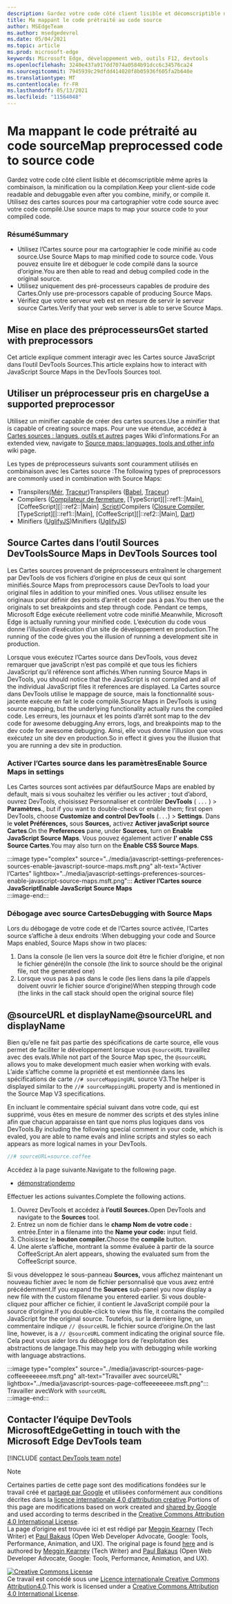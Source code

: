 ```yaml
---
description: Gardez votre code côté client lisible et décomscriptible même après la combinaison, la minification ou la compilation.
title: Ma mappant le code prétraité au code source
author: MSEdgeTeam
ms.author: msedgedevrel
ms.date: 05/04/2021
ms.topic: article
ms.prod: microsoft-edge
keywords: Microsoft Edge, développement web, outils F12, devtools
ms.openlocfilehash: 3240e437a917dd7074a0584b91dcc6c34576ca24
ms.sourcegitcommit: 7945939c29dfdd414020f8b05936f605fa2b640e
ms.translationtype: MT
ms.contentlocale: fr-FR
ms.lasthandoff: 05/13/2021
ms.locfileid: "11564048"
---
```

<!-- Copyright Meggin Kearney and Paul Bakaus

   Licensed under the Apache License, Version 2.0 (the "License");
   you may not use this file except in compliance with the License.
   You may obtain a copy of the License at

       https://www.apache.org/licenses/LICENSE-2.0

   Unless required by applicable law or agreed to in writing, software
   distributed under the License is distributed on an "AS IS" BASIS,
   WITHOUT WARRANTIES OR CONDITIONS OF ANY KIND, either express or implied.
   See the License for the specific language governing permissions and
   limitations under the License.  -->  
# <a name="map-preprocessed-code-to-source-code"></a><span data-ttu-id="cd111-104">Ma mappant le code prétraité au code source</span><span class="sxs-lookup"><span data-stu-id="cd111-104">Map preprocessed code to source code</span></span>  

<span data-ttu-id="cd111-105">Gardez votre code côté client lisible et décomscriptible même après la combinaison, la minification ou la compilation.</span><span class="sxs-lookup"><span data-stu-id="cd111-105">Keep your client-side code readable and debuggable even after you combine, minify, or compile it.</span></span>  <span data-ttu-id="cd111-106">Utilisez des cartes sources pour ma cartographier votre code source avec votre code compilé.</span><span class="sxs-lookup"><span data-stu-id="cd111-106">Use source maps to map your source code to your compiled code.</span></span>  

### <a name="summary"></a><span data-ttu-id="cd111-107">Résumé</span><span class="sxs-lookup"><span data-stu-id="cd111-107">Summary</span></span>  

*   <span data-ttu-id="cd111-108">Utilisez l’Cartes source pour ma cartographier le code minifié au code source.</span><span class="sxs-lookup"><span data-stu-id="cd111-108">Use Source Maps to map minified code to source code.</span></span>  <span data-ttu-id="cd111-109">Vous pouvez ensuite lire et déboguer le code compilé dans la source d’origine.</span><span class="sxs-lookup"><span data-stu-id="cd111-109">You are then able to read and debug compiled code in the original source.</span></span>  
*   <span data-ttu-id="cd111-110">Utilisez uniquement des pré-processeurs capables de produire des Cartes.</span><span class="sxs-lookup"><span data-stu-id="cd111-110">Only use pre-processors capable of producing Source Maps.</span></span>  
*   <span data-ttu-id="cd111-111">Vérifiez que votre serveur web est en mesure de servir le serveur source Cartes.</span><span class="sxs-lookup"><span data-stu-id="cd111-111">Verify that your web server is able to serve Source Maps.</span></span>  
    
<!--todo: add link to preprocessors capable of producing Source Maps when section is available -->  
<!--[]: /web/tools/setup/setup-preprocessors?#supported_preprocessors ""  -->  

## <a name="get-started-with-preprocessors"></a><span data-ttu-id="cd111-112">Mise en place des préprocesseurs</span><span class="sxs-lookup"><span data-stu-id="cd111-112">Get started with preprocessors</span></span>  

<span data-ttu-id="cd111-113">Cet article explique comment interagir avec les Cartes source JavaScript dans l’outil DevTools Sources.</span><span class="sxs-lookup"><span data-stu-id="cd111-113">This article explains how to interact with JavaScript Source Maps in the DevTools Sources tool.</span></span>  <!--For a first overview of what preprocessors are, how each may help, and how Source Maps work; navigate to Set Up CSS & JS Preprocessors.  -->  

<!--todo: add link to Set Up CSS & JS Preprocessors when section is available -->  
<!--[]: /web/tools/setup/setup-preprocessors#debugging-and-editing-preprocessed-content ""  -->  

## <a name="use-a-supported-preprocessor"></a><span data-ttu-id="cd111-114">Utiliser un préprocesseur pris en charge</span><span class="sxs-lookup"><span data-stu-id="cd111-114">Use a supported preprocessor</span></span>  

<span data-ttu-id="cd111-115">Utilisez un minifier capable de créer des cartes sources.</span><span class="sxs-lookup"><span data-stu-id="cd111-115">Use a minifier that is capable of creating source maps.</span></span>  <!--For the most popular options, navigate to preprocessor support section.  -->  <span data-ttu-id="cd111-116">Pour une vue étendue, accédez à [Cartes sources : langues, outils et autres][GitHubWikiSourceMapsLanguagesTools] pages Wiki d’informations.</span><span class="sxs-lookup"><span data-stu-id="cd111-116">For an extended view, navigate to [Source maps: languages, tools and other info][GitHubWikiSourceMapsLanguagesTools] wiki page.</span></span>  

<!--todo: add link to display the preprocessor support section when section is available -->  
<!--[]: /web/tools/setup/setup-preprocessors?#supported_preprocessors ""  -->  

<span data-ttu-id="cd111-117">Les types de préprocesseurs suivants sont couramment utilisés en combinaison avec les Cartes source :</span><span class="sxs-lookup"><span data-stu-id="cd111-117">The following types of preprocessors are commonly used in combination with Source Maps:</span></span>  

*   <span data-ttu-id="cd111-118">Transpilers[\(Mér,][BabelJS] [Traceur][GitHubWikiGoogleTraceurCompiler]\)</span><span class="sxs-lookup"><span data-stu-id="cd111-118">Transpilers \([Babel][BabelJS], [Traceur][GitHubWikiGoogleTraceurCompiler]\)</span></span>  
*   <span data-ttu-id="cd111-119">Compilers \([Compilateur de fermeture,][GitHubGoogleClosureCompiler] [TypeScript][|::ref1::|Main], [CoffeeScript][|::ref2::|Main] [,Script][DartMain]\)</span><span class="sxs-lookup"><span data-stu-id="cd111-119">Compilers \([Closure Compiler][GitHubGoogleClosureCompiler], [TypeScript][|::ref1::|Main], [CoffeeScript][|::ref2::|Main], [Dart][DartMain]\)</span></span>  
*   <span data-ttu-id="cd111-120">Minifiers \([UglifyJS][GitHubMishooUglifyJS]\)</span><span class="sxs-lookup"><span data-stu-id="cd111-120">Minifiers \([UglifyJS][GitHubMishooUglifyJS]\)</span></span>  
    
## <a name="source-maps-in-devtools-sources-tool"></a><span data-ttu-id="cd111-121">Source Cartes dans l’outil Sources DevTools</span><span class="sxs-lookup"><span data-stu-id="cd111-121">Source Maps in DevTools Sources tool</span></span>  

<span data-ttu-id="cd111-122">Les Cartes sources provenant de préprocesseurs entraînent le chargement par DevTools de vos fichiers d’origine en plus de ceux qui sont minifiés.</span><span class="sxs-lookup"><span data-stu-id="cd111-122">Source Maps from preprocessors cause DevTools to load your original files in addition to your minified ones.</span></span>  <span data-ttu-id="cd111-123">Vous utilisez ensuite les originaux pour définir des points d’arrêt et coder pas à pas.</span><span class="sxs-lookup"><span data-stu-id="cd111-123">You then use the originals to set breakpoints and step through code.</span></span>  <span data-ttu-id="cd111-124">Pendant ce temps, Microsoft Edge exécute réellement votre code minifié.</span><span class="sxs-lookup"><span data-stu-id="cd111-124">Meanwhile, Microsoft Edge is actually running your minified code.</span></span>  <span data-ttu-id="cd111-125">L’exécution du code vous donne l’illusion d’exécution d’un site de développement en production.</span><span class="sxs-lookup"><span data-stu-id="cd111-125">The running of the code gives you the illusion of running a development site in production.</span></span>  

<span data-ttu-id="cd111-126">Lorsque vous exécutez l’Cartes source dans DevTools, vous devez remarquer que javaScript n’est pas compilé et que tous les fichiers JavaScript qu’il référence sont affichés.</span><span class="sxs-lookup"><span data-stu-id="cd111-126">When running Source Maps in DevTools, you should notice that the JavaScript is not compiled and all of the individual JavaScript files it references are displayed.</span></span>  <span data-ttu-id="cd111-127">La Cartes source dans DevTools utilise le mappage de source, mais la fonctionnalité sous-jacente exécute en fait le code compilé.</span><span class="sxs-lookup"><span data-stu-id="cd111-127">Source Maps in DevTools is using source mapping, but the underlying functionality actually runs the compiled code.</span></span>  <span data-ttu-id="cd111-128">Les erreurs, les journaux et les points d’arrêt sont map to the dev code for awesome debugging.</span><span class="sxs-lookup"><span data-stu-id="cd111-128">Any errors, logs, and breakpoints map to the dev code for awesome debugging.</span></span>  <span data-ttu-id="cd111-129">Ainsi, elle vous donne l’illusion que vous exécutez un site dev en production.</span><span class="sxs-lookup"><span data-stu-id="cd111-129">So in effect it gives you the illusion that you are running a dev site in production.</span></span>  

### <a name="enable-source-maps-in-settings"></a><span data-ttu-id="cd111-130">Activer l’Cartes source dans les paramètres</span><span class="sxs-lookup"><span data-stu-id="cd111-130">Enable Source Maps in settings</span></span>  

<span data-ttu-id="cd111-131">Les Cartes sources sont activées par défaut</span><span class="sxs-lookup"><span data-stu-id="cd111-131">Source Maps are enabled by default</span></span><!-- \(as of Microsoft Edge 39\)--><span data-ttu-id="cd111-132">, mais si vous souhaitez les vérifier ou les activer ; tout d’abord, ouvrez DevTools, choisissez Personnaliser et contrôler **DevTools** \( `...` \) > **Paramètres**.</span><span class="sxs-lookup"><span data-stu-id="cd111-132">, but if you want to double-check or enable them; first open DevTools, choose **Customize and control DevTools** \(`...`\) > **Settings**.</span></span>  <span data-ttu-id="cd111-133">Dans le **volet Préférences,** sous **Sources,** activez **Activer javaScript source Cartes**.</span><span class="sxs-lookup"><span data-stu-id="cd111-133">On the **Preferences** pane, under **Sources**, turn on **Enable JavaScript Source Maps**.</span></span>  <span data-ttu-id="cd111-134">Vous pouvez également activer **l' enable CSS Source Cartes**.</span><span class="sxs-lookup"><span data-stu-id="cd111-134">You may also turn on the **Enable CSS Source Maps**.</span></span>  

:::image type="complex" source="../media/javascript-settings-preferences-sources-enable-javascript-source-maps.msft.png" alt-text="Activer l’Cartes" lightbox="../media/javascript-settings-preferences-sources-enable-javascript-source-maps.msft.png":::
   **<span data-ttu-id="cd111-136">Activer l’Cartes source JavaScript</span><span class="sxs-lookup"><span data-stu-id="cd111-136">Enable JavaScript Source Maps</span></span>**  
:::image-end:::  

### <a name="debugging-with-source-maps"></a><span data-ttu-id="cd111-137">Débogage avec source Cartes</span><span class="sxs-lookup"><span data-stu-id="cd111-137">Debugging with Source Maps</span></span>  

<span data-ttu-id="cd111-138">Lors du débogage de votre code et de l’Cartes source activée, l’Cartes source s’affiche à deux endroits :</span><span class="sxs-lookup"><span data-stu-id="cd111-138">When debugging your code and Source Maps enabled, Source Maps show in two places:</span></span>  

1.  <span data-ttu-id="cd111-139">Dans la console \(le lien vers la source doit être le fichier d’origine, et non le fichier généré\)</span><span class="sxs-lookup"><span data-stu-id="cd111-139">In the console \(the link to source should be the original file, not the generated one\)</span></span>  
1.  <span data-ttu-id="cd111-140">Lorsque vous pas à pas dans le code \(les liens dans la pile d’appels doivent ouvrir le fichier source d’origine\)</span><span class="sxs-lookup"><span data-stu-id="cd111-140">When stepping through code \(the links in the call stack should open the original source file\)</span></span>  
    
<!--todo: add link to debugging your code when section is available -->  
<!--[DebugBreakpointsStepCode]: ../debug/breakpoints/step-code.md ""  -->  

## <a name="sourceurl-and-displayname"></a><span data-ttu-id="cd111-141">@sourceURL et displayName</span><span class="sxs-lookup"><span data-stu-id="cd111-141">@sourceURL and displayName</span></span>  

<span data-ttu-id="cd111-142">Bien qu’elle ne fait pas partie des spécifications de carte source, elle vous permet de faciliter le développement lorsque vous `@sourceURL` travaillez avec des evals.</span><span class="sxs-lookup"><span data-stu-id="cd111-142">While not part of the Source Map spec, the `@sourceURL` allows you to make development much easier when working with evals.</span></span>  <span data-ttu-id="cd111-143">L’aide s’affiche comme la propriété et est mentionnée dans les spécifications de carte `//# sourceMappingURL` source V3.</span><span class="sxs-lookup"><span data-stu-id="cd111-143">The helper is displayed similar to the `//# sourceMappingURL` property and is mentioned in the Source Map V3 specifications.</span></span>  

<span data-ttu-id="cd111-144">En incluant le commentaire spécial suivant dans votre code, qui est supprimé, vous êtes en mesure de nommer des scripts et des styles inline afin que chacun apparaisse en tant que noms plus logiques dans vos DevTools.</span><span class="sxs-lookup"><span data-stu-id="cd111-144">By including the following special comment in your code, which is evaled, you are able to name evals and inline scripts and styles so each appears as more logical names in your DevTools.</span></span>  

```javascript
//# sourceURL=source.coffee
```  

<span data-ttu-id="cd111-145">Accédez à la page suivante.</span><span class="sxs-lookup"><span data-stu-id="cd111-145">Navigate to the following page.</span></span>  

*   [<span data-ttu-id="cd111-146">démonstration</span><span class="sxs-lookup"><span data-stu-id="cd111-146">demo</span></span>][CssNinjaDemoSourceMapping]

<span data-ttu-id="cd111-147">Effectuer les actions suivantes.</span><span class="sxs-lookup"><span data-stu-id="cd111-147">Complete the following actions.</span></span>  

1.  <span data-ttu-id="cd111-148">Ouvrez DevTools et accédez à **l’outil Sources.**</span><span class="sxs-lookup"><span data-stu-id="cd111-148">Open DevTools and navigate to the **Sources** tool.</span></span>  
1.  <span data-ttu-id="cd111-149">Entrez un nom de fichier dans le **champ Nom de votre code :** entrée.</span><span class="sxs-lookup"><span data-stu-id="cd111-149">Enter in a filename into the **Name your code:** input field.</span></span>  
1.  <span data-ttu-id="cd111-150">Choisissez le **bouton compiler.**</span><span class="sxs-lookup"><span data-stu-id="cd111-150">Choose the **compile** button.</span></span>  
1.  <span data-ttu-id="cd111-151">Une alerte s’affiche, montrant la somme évaluée à partir de la source CoffeeScript.</span><span class="sxs-lookup"><span data-stu-id="cd111-151">An alert appears, showing the evaluated sum from the CoffeeScript source.</span></span>  
    
<span data-ttu-id="cd111-152">Si vous développez le sous-panneau **Sources,** vous affichez maintenant un nouveau fichier avec le nom de fichier personnalisé que vous avez entré précédemment.</span><span class="sxs-lookup"><span data-stu-id="cd111-152">If you expand the **Sources** sub-panel you now display a new file with the custom filename you entered earlier.</span></span>  <span data-ttu-id="cd111-153">Si vous double-cliquez pour afficher ce fichier, il contient le JavaScript compilé pour la source d’origine.</span><span class="sxs-lookup"><span data-stu-id="cd111-153">If you double-click to view this file, it contains the compiled JavaScript for the original source.</span></span>  <span data-ttu-id="cd111-154">Toutefois, sur la dernière ligne, un commentaire indique `// @sourceURL` le fichier source d’origine.</span><span class="sxs-lookup"><span data-stu-id="cd111-154">On the last line, however, is a `// @sourceURL` comment indicating the original source file.</span></span>  <span data-ttu-id="cd111-155">Cela peut vous aider lors du débogage lors de l’exploitation des abstractions de langage.</span><span class="sxs-lookup"><span data-stu-id="cd111-155">This may help you with debugging while working with language abstractions.</span></span>  

:::image type="complex" source="../media/javascript-sources-page-coffeeeeeeee.msft.png" alt-text="Travailler avec sourceURL" lightbox="../media/javascript-sources-page-coffeeeeeeee.msft.png":::
   <span data-ttu-id="cd111-157">Travailler avec</span><span class="sxs-lookup"><span data-stu-id="cd111-157">Work with</span></span> `sourceURL`  
:::image-end:::  

## <a name="getting-in-touch-with-the-microsoft-edge-devtools-team"></a><span data-ttu-id="cd111-158">Contacter l’équipe DevTools MicrosoftEdge</span><span class="sxs-lookup"><span data-stu-id="cd111-158">Getting in touch with the Microsoft Edge DevTools team</span></span>

[!INCLUDE [contact DevTools team note](../includes/contact-devtools-team-note.md)]  

<!-- links -->  

[BabelJS]: https://babeljs.io "Il s’agit d’un compilateur JavaScript"  

[CoffeeScriptMain]: https://coffeescript.org "CoffeeScript"  

[CssNinjaDemoSourceMapping]: https://www.thecssninja.com/demo/source_mapping/compile.html "Exemple simple d’appellation d’eval sourceURL //#"  

[DartMain]: https://www.dartlang.org "Langage de programmation Der"  

[GitHubGoogleClosureCompiler]: https://github.com/google/closure-compiler "google/fermeture-compilateur | GitHub"  

[GitHubMishooUglifyJS]: https://github.com/mishoo/UglifyJS "erreur/UglifyJS | GitHub"  

[GitHubWikiSourceMapsLanguagesTools]: https://github.com/ryanseddon/source-map/wiki/Source-maps:-languages,-tools-and-other-info "Cartes sources : langues, outils et autres informations | GitHub wiki"  

[GitHubWikiGoogleTraceurCompiler]: https://github.com/google/traceur-compiler/wiki/Getting-Started "Getting Started - google/traceur-compiler | GitHub wiki"  

[TypeScriptMain]: https://www.typescriptlang.org "TypeScript"  

> [!NOTE]
> <span data-ttu-id="cd111-168">Certaines parties de cette page sont des modifications fondées sur le travail créé et [partagé par Google][GoogleSitePolicies] et utilisées conformément aux conditions décrites dans la [licence internationale 4,0 d’attribution créative][CCA4IL].</span><span class="sxs-lookup"><span data-stu-id="cd111-168">Portions of this page are modifications based on work created and [shared by Google][GoogleSitePolicies] and used according to terms described in the [Creative Commons Attribution 4.0 International License][CCA4IL].</span></span>  
> <span data-ttu-id="cd111-169">La page d’origine est trouvée ici et est rédigé par [Meggin Kearney][MegginKearney] \(Tech Writer\) et [Paul Bakaus][PaulBakaus] \(Open Web Developer Advocate, Google: Tools, Performance, Animation, and UX\). [](https://developers.google.com/web/tools/chrome-devtools/javascript/source-maps)</span><span class="sxs-lookup"><span data-stu-id="cd111-169">The original page is found [here](https://developers.google.com/web/tools/chrome-devtools/javascript/source-maps) and is authored by [Meggin Kearney][MegginKearney] \(Tech Writer\) and [Paul Bakaus][PaulBakaus] \(Open Web Developer Advocate, Google: Tools, Performance, Animation, and UX\).</span></span>  

[![Creative Commons License][CCby4Image]][CCA4IL]  
<span data-ttu-id="cd111-171">Ce travail est concédé sous une [Licence internationale Creative Commons Attribution4.0][CCA4IL].</span><span class="sxs-lookup"><span data-stu-id="cd111-171">This work is licensed under a [Creative Commons Attribution 4.0 International License][CCA4IL].</span></span>  

[CCA4IL]: https://creativecommons.org/licenses/by/4.0  
[CCby4Image]: https://i.creativecommons.org/l/by/4.0/88x31.png  
[GoogleSitePolicies]: https://developers.google.com/terms/site-policies  
[KayceBasques]: https://developers.google.com/web/resources/contributors#kayce-basques  
[MegginKearney]: https://developers.google.com/web/resources/contributors#meggin-kearney  
[PaulBakaus]: https://developers.google.com/web/resources/contributors#paul-bakaus  
